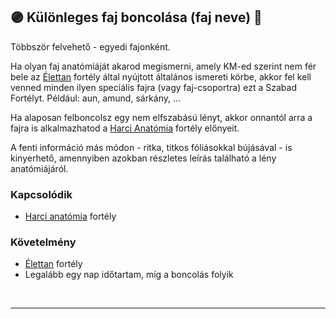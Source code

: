 ## 🟣 Különleges faj boncolása (faj neve) 🔁

<!-- tag: md_fortely_multiple_kulonlegesfajboncolasa -->

Többször felvehető - egyedi fajonként.

Ha olyan faj anatómiáját akarod megismerni, amely KM-ed szerint nem fér bele az [Élettan](../fortelyok.altalanos/elettan.md) fortély által nyújtott általános ismereti körbe, akkor fel kell venned minden ilyen speciális fajra (vagy faj-csoportra) ezt a Szabad Fortélyt. Például: aun, amund, sárkány, ...

Ha alaposan felboncolsz egy nem elfszabású lényt, akkor onnantól arra a fajra is alkalmazhatod a [Harci Anatómia](../fortelyok.harci/harci_anatomia.md) fortély előnyeit.

A fenti információ más módon - ritka, titkos fóliásokkal bújásával - is kinyerhető, amennyiben azokban részletes leírás található a lény anatómiájáról.

### Kapcsolódik

- [Harci anatómia](../fortelyok.harci/harci_anatomia.md) fortély

### Követelmény

- [Élettan](../fortelyok.altalanos/elettan.md) fortély
- Legalább egy nap időtartam, míg a boncolás folyik

<br />

---
